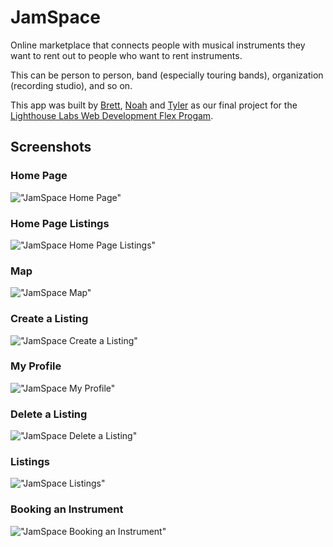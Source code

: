 # JamSpace

Online marketplace that connects people with musical instruments they want to rent out to people who want to rent instruments.

This can be person to person, band (especially touring bands), organization (recording studio), and so on.

This app was built by [Brett](https://github.com/bbjarvis), [Noah](https://github.com/NoahThomlison) and [Tyler](https://github.com/TylerJEShelton) as our final project for the [Lighthouse Labs Web Development Flex Progam](https://www.lighthouselabs.ca/en/web-development-flex-program).

## Screenshots

### Home Page

!["JamSpace Home Page"](https://github.com/bbjarvis/JamSpace/blob/master/screenshots/Home_Page.gif?raw=true)

### Home Page Listings

!["JamSpace Home Page Listings"](https://github.com/bbjarvis/JamSpace/blob/master/screenshots/Home_Listings.gif?raw=true)

### Map

!["JamSpace Map"](https://github.com/TylerJEShelton/JamSpace/blob/master/screenshots/Filtered_Home_Screen_Carousel.png?raw=true)

### Create a Listing

!["JamSpace Create a Listing"](https://github.com/TylerJEShelton/JamSpace/blob/master/screenshots/Create_a_Listing.png?raw=true)

### My Profile

!["JamSpace My Profile"](https://github.com/TylerJEShelton/JamSpace/blob/master/screenshots/My_Profile.png?raw=true)

### Delete a Listing

!["JamSpace Delete a Listing"](https://github.com/TylerJEShelton/JamSpace/blob/master/screenshots/Delete_a_Listing.png?raw=true)

### Listings

!["JamSpace Listings"](https://github.com/TylerJEShelton/JamSpace/blob/master/screenshots/Listings.png?raw=true)

### Booking an Instrument

!["JamSpace Booking an Instrument"](https://github.com/TylerJEShelton/JamSpace/blob/master/screenshots/Booking_an_Instrument.png?raw=true)
